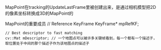 

MapPoint在tracking的UpdateLastFrame里被创建出来，是通过相机模型把2D的像素坐标转换成3D的MapPoint的

MapPoint的重要成员
    // Reference KeyFrame
    KeyFrame* mpRefKF;

    // Best descriptor to fast matching
    cv::Mat mDescriptor; // 一个地图点可以被许多关键帧看到，每一个都有一个描述子，取位置处于中间的那个描述子作为该地图点的描述子
